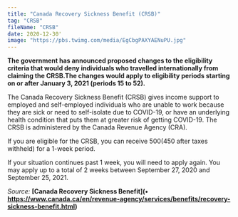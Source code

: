 ```yaml
---
title: "Canada Recovery Sickness Benefit (CRSB)"
tag: "CRSB"
fileName: "CRSB"
date: 2020-12-30'
image: "https://pbs.twimg.com/media/EgCbgPAXYAENuPU.jpg"
---
```


**The government has announced proposed changes to the eligibility criteria that would deny individuals who travelled internationally from claiming the CRSB.The changes would apply to eligibility periods starting on or after January 3, 2021 (periods 15 to 52).**

The Canada Recovery Sickness Benefit (CRSB) gives income support to employed and self-employed individuals who are unable to work because they are sick or need to self-isolate due to COVID-19, or have an underlying health condition that puts them at greater risk of getting COVID-19. The CRSB is administered by the Canada Revenue Agency (CRA).

If you are eligible for the CRSB, you can receive $500 ($450 after taxes withheld) for a 1-week period.

If your situation continues past 1 week, you will need to apply again. You may apply up to a total of 2 weeks between September 27, 2020 and September 25, 2021.

_Source:_ **[Canada Recovery Sickness Benefit](• https://www.canada.ca/en/revenue-agency/services/benefits/recovery-sickness-benefit.html)**
